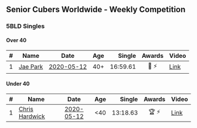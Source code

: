 ## Senior Cubers Worldwide - Weekly Competition
### 5BLD Singles

#### Over 40

| # | Name | Date | Age | Single | Awards | Video |
| :--: | -- | :--: | :--: | --: | :--: | -- |
| 1 | [Jae Park](../persons/jae_park.md) | [2020-05-12](results/2020-05-12.md) | 40+ | 16:59.61 | 🥇 ⚡ | [Link](https://www.facebook.com/events/367340484222677/permalink/368393814117344/) |

#### Under 40

| # | Name | Date | Age | Single | Awards | Video |
| :--: | -- | :--: | :--: | --: | :--: | -- |
| 1 | [Chris Hardwick](../persons/chris_hardwick.md) | [2020-05-12](results/2020-05-12.md) | <40 | 13:18.63 | 🏆 ⚡ | [Link](https://www.facebook.com/events/367340484222677/permalink/369728393983886/) |


<!-- Global site tag (gtag.js) - Google Analytics -->
<script async src="https://www.googletagmanager.com/gtag/js?id=UA-86348435-3"></script>
<script>window.dataLayer = window.dataLayer || []; function gtag() {dataLayer.push(arguments);} gtag('js', new Date()); gtag('config', 'UA-86348435-3');</script>
